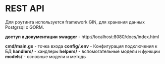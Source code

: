 # REST API 
Для роутинга используется framework GIN, для хранения данных Postgrsql c GORM.

**доступ к документации swagger** - http://localhost:8080/docs/index.html


**cmd/main.go** - точка входа
**config/.env** - Конфигурация подключения к БД
**handlers/** - хэндлеры
**helpers/** - вспомогательные модели и функции
**models/** - основные модели и методы

